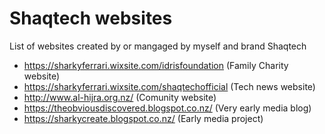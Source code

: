 # Shaqtech websites
List of websites created by or mangaged by myself and brand Shaqtech

- https://sharkyferrari.wixsite.com/idrisfoundation (Family Charity website)
- https://sharkyferrari.wixsite.com/shaqtechofficial (Tech news website)
- http://www.al-hijra.org.nz/ (Comunity website)
- https://theobviousdiscovered.blogspot.co.nz/ (Very early media blog)
- https://sharkycreate.blogspot.co.nz/ (Early media project)
 
